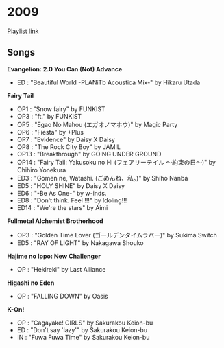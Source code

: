 # 2009

[Playlist link](https://open.spotify.com/user/fz230568w0ccmom2dg3zvxq1h/playlist/5AKRPdH6o47d268v7KAlAO?si=NE1hKcczTmuptSpHcFbIaw)

## Songs

**Evangelion: 2.0 You Can (Not) Advance**
* ED : "Beautiful World -PLANiTb Acoustica Mix-" by Hikaru Utada

**Fairy Tail**
* OP1 : "Snow fairy" by FUNKIST
* OP3 : "ft." by FUNKIST
* OP5 : "Egao No Mahou (エガオノマホウ)" by Magic Party
* OP6 : "Fiesta" by +Plus
* OP7 : "Evidence" by Daisy X Daisy
* OP8 : "The Rock City Boy" by JAMIL
* OP13 : "Breakthrough" by GOING UNDER GROUND
* OP14 : "Fairy Tail: Yakusoku no Hi (フェアリーテイル 〜約束の日〜)" by Chihiro Yonekura
* ED3 : "Gomen ne, Watashi. (ごめんね、私。)" by Shiho Nanba
* ED5 : "HOLY SHINE" by Daisy X Daisy
* ED6 : "-Be As One-" by w-inds.
* ED8 : "Don't think. Feel !!!" by Idoling!!!
* ED14 : "We're the stars" by Aimi

**Fullmetal Alchemist Brotherhood**
* OP3 : "Golden Time Lover (ゴールデンタイムラバー)" by Sukima Switch
* ED5 : "RAY OF LIGHT" by Nakagawa Shouko

**Hajime no Ippo: New Challenger**
* OP : "Hekireki" by Last Alliance

**Higashi no Eden**
* OP : "FALLING DOWN" by Oasis

**K-On!**
* OP : "Cagayake! GIRLS" by Sakurakou Keion-bu
* ED : "Don't say 'lazy'" by Sakurakou Keion-bu
* IN : "Fuwa Fuwa Time" by Sakurakou Keion-bu
